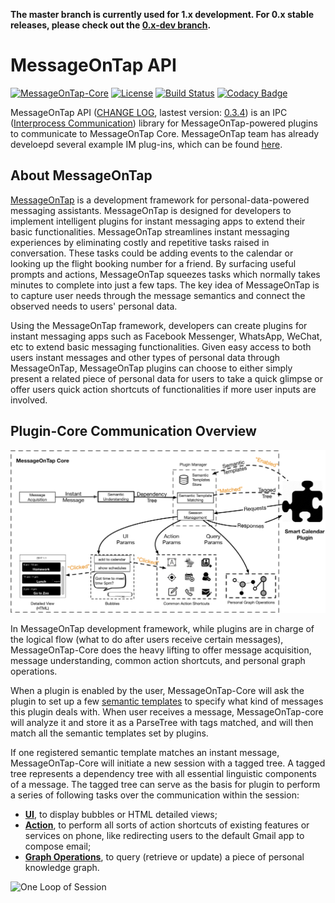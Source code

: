 **The master branch is currently used for 1.x development. For 0.x stable releases, please check out the [0.x-dev branch](https://github.com/MessageOnTap/MessageOnTap_API/tree/0.x-dev).**


# MessageOnTap API 
[![MessageOnTap-Core](https://img.shields.io/badge/GitHub-MessageOnTap_Core-blue.svg?style=flat)](https://github.com/MessageOnTap/MessageOnTap)
[![License](https://img.shields.io/badge/license-Apache_2.0-green.svg?style=flat)](https://github.com/fastlane/fastlane/blob/master/LICENSE)
[![Build Status](https://jenkins.yiad.am/buildStatus/icon?job=MessageOnTap_API)](https://jenkins.yiad.am/job/MessageOnTap_API)
[![Codacy Badge](https://api.codacy.com/project/badge/Grade/223ff552903848acab1de3037fb85027)](https://www.codacy.com/app/adamyi/MessageOnTap_API?utm_source=github.com&amp;utm_medium=referral&amp;utm_content=MessageOnTap/MessageOnTap_API&amp;utm_campaign=Badge_Grade)

MessageOnTap API ([CHANGE LOG](CHANGELOG.md), lastest version: <u>0.3.4</u>) is an IPC ([Interprocess Communication](https://en.wikipedia.org/wiki/Inter-process_communication)) library for MessageOnTap-powered plugins to communicate to MessageOnTap Core. MessageOnTap team has already develoepd several example IM plug-ins, which can be found [here](https://github.com/MessageOnTap/MessageOnTap_Plugins). 

## About MessageOnTap
[MessageOnTap](https://github.com/MessageOnTap) is a development framework for personal-data-powered messaging assistants. MessageOnTap is designed for developers to implement intelligent plugins for instant messaging apps to extend their basic functionalities. MessageOnTap streamlines instant messaging experiences by eliminating costly and repetitive tasks raised in conversation. These tasks could be adding events to the calendar or looking up the flight booking number for a friend. By surfacing useful prompts and actions, MessageOnTap squeezes tasks which normally takes minutes to complete into just a few taps. The key idea of MessageOnTap is to capture user needs through the message semantics and connect the observed needs to users' personal data.

Using the MessageOnTap framework, developers can create plugins for instant messaging apps such as Facebook Messenger, WhatsApp, WeChat, etc to extend basic messaging functionalities. Given easy access to both users instant messages and other types of personal data through MessageOnTap, MessageOnTap plugins can choose to either simply present a related piece of personal data for users to take a quick glimpse or offer users quick action shortcuts of functionalities if more user inputs are involved.

## Plugin-Core Communication Overview
![Architecture](images/motsystem.png)

In MessageOnTap development framework, while plugins are in charge of the logical flow (what to do after users receive certain messages), MessageOnTap-Core does the heavy lifting to offer message acquisition, message understanding, common action shortcuts, and personal graph operations.

When a plugin is enabled by the user, MessageOnTap-Core will ask the plugin to set up a few [semantic templates](https://github.com/MessageOnTap/MessageOnTap_API/wiki/Semantic-Templates) to specify what kind of messages this plugin deals with. When user receives a message, MessageOnTap-core will analyze it and store it as a ParseTree with tags matched, and will then match all the semantic templates set by plugins.

If one registered semantic template matches an instant message, MessageOnTap-Core will initiate a new session with a tagged tree. A tagged tree represents a dependency tree with all essential linguistic components of a message. The tagged tree can serve as the basis for plugin to perform a series of following tasks over the communication within the session:

* **[UI](https://github.com/MessageOnTap/MessageOnTap_API/wiki/MessageOnTap-UI)**, to display bubbles or HTML detailed views;
* **[Action](https://github.com/MessageOnTap/MessageOnTap_API/wiki/Action-Shortcuts)**, to perform all sorts of action shortcuts of existing features or services on phone, like redirecting users to the default Gmail app to compose email;
* **[Graph Operations](https://github.com/MessageOnTap/MessageOnTap_API/wiki/Personal-Graph)**, to query (retrieve or update) a piece of personal knowledge graph.

![One Loop of Session](images/session.jpg)
